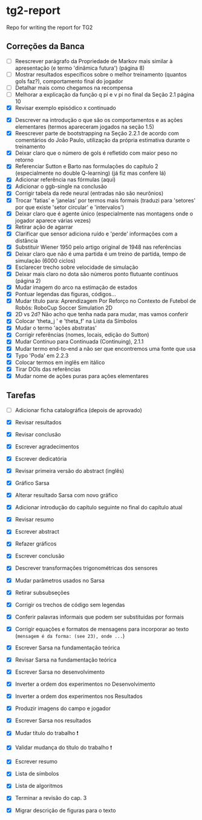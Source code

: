 # tg2-report
Repo for writing the report for TG2 

## Correções da Banca

- [ ] Reescrever parágrafo da Propriedade de Markov mais similar à apresentação (e termo 'dinâmica futura') (página 8)
- [ ] Mostrar resultados específicos sobre o melhor treinamento (quantos gols faz?), comportamento final do jogador
- [ ] Detalhar mais como chegamos na recompensa
- [ ] Melhorar a explicação da função q pi e v pi no final da Seção 2.1 página 10
- [x] Revisar exemplo episódico x continuado
<!-- - [ ] Tradução de Exploração e Aproveitamento (vamos mudar? eu acho muito mais claro que 'busca em largura' e 'busca em profundidade') talvez mudar pra exploração e refinamento. -- acho ok, mas ainda acho pior que aproveitamento, até porque ninguém traduz exploit para refinar, o sentido em inglês é outro, mais próximo de se aproveitar. -->
<!-- - [ ] Mudar * para superscrito? Sutton e Barto usam subscrito. -->
<!-- - [ ] Referenciar a vitória do AlphaGo sobre o campeão mundial de Go (não somente o europeu) **não achei a ref pra isso, talvez deixemos só europeu que tem ref em todo lugar** -->
- [x] Descrever na introdução o que são os comportamentos e as ações elementares (termos apareceram jogados na seção 1.5)
- [x] Reescrever parte de bootstrapping na Seção 2.2.1 de acordo com comentários do João Paulo, utilização da própria estimativa durante o treinamento 
- [x] Deixar claro que o número de gols é refletido com maior peso no retorno
- [x] Referenciar Sutton e Barto nas formulações do capítulo 2 (especialmente no double Q-learning) (já fiz mas confere lá)
- [x] Adicionar referência nas fórmulas (aqui)
- [x] Adicionar o ggb-single na conclusão
- [x] Corrigir tabela da rede neural (entradas não são neurônios)
- [x] Trocar 'fatias' e 'janelas' por termos mais formais (traduzi para 'setores' por que existe 'setor circular' e 'intervalos')
- [x] Deixar claro que é agente único (especialmente nas montagens onde o jogador aparece várias vezes)
- [x] Retirar ação de agarrar
- [x] Clarificar que sensor adiciona ruído e 'perde' informações com a distância
- [x] Substituir Wiener 1950 pelo artigo original de 1948 nas referências
- [x] Deixar claro que não é uma partida é um treino de partida, tempo de simulação (6000 ciclos)
- [x] Esclarecer trecho sobre velocidade de simulação
- [x] Deixar mais claro no dota são números ponto flutuante contínuos (página 2)
- [x] Mudar imagem do arco na estimação de estados
- [x] Pontuar legendas das figuras, códigos...
- [x] Mudar título para: Aprendizagem Por Reforço no Contexto de Futebol de Robôs: RoboCup Soccer Simulation 2D
- [x] 2D vs 2d? Não acho que tenha nada para mudar, mas vamos conferir
- [x] Colocar 'theta_j ' e 'theta_f' na Lista da Símbolos
- [x] Mudar o termo 'ações abstratas'
- [x] Corrigir referências (nomes, locais, edição do Sutton)
- [x] Mudar Contínuo para Continuada (Continuing), 2.1.1
- [x] Mudar termo end-to-end a não ser que encontremos uma fonte que usa
- [x] Typo 'Poda' em 2.2.3
- [x] Colocar termos em inglês em itálico
- [x] Tirar DOIs das referências 
- [x] Mudar nome de ações puras para ações elementares

## Tarefas
- [ ] Adicionar ficha catalográfica (depois de aprovado)
- [x] Revisar resultados
- [x] Revisar conclusão
- [x] Escrever agradecimentos
- [x] Escrever dedicatória
- [x] Revisar primeira versão do abstract (inglês)
- [x] Gráfico Sarsa
- [x] Alterar resultado Sarsa com novo gráfico
- [x] Adicionar introdução do capítulo seguinte no final do capítulo atual
- [x] Revisar resumo
- [x] Escrever abstract
- [x] Refazer gráficos
- [x] Escrever conclusão
- [x] Descrever transformações trigonométricas dos sensores
- [x] Mudar parâmetros usados no Sarsa
- [x] Retirar subsubseções
- [x] Corrigir os trechos de código sem legendas
- [x] Conferir palavras informais que podem ser substituidas por formais
- [x] Corrigir equações e formatos de mensagens para incorporar ao texto (`mensagem é da forma: (see 23), onde ...`)
- [x] Escrever Sarsa na fundamentação teórica
- [x] Revisar Sarsa na fundamentação teórica
- [x] Escrever Sarsa no desenvolvimento
- [x] Inverter a ordem dos experimentos no Desenvolvimento
- [x] Inverter a ordem dos experimentos nos Resultados
- [x] Produzir imagens do campo e jogador
- [x] Escrever Sarsa nos resultados
- [x] Mudar título do trabalho ❗️
- [x] Validar mudança do título do trabalho ❗️
- [x] Escrever resumo
- [x] Lista de símbolos
- [x] Lista de algoritmos
- [x] Terminar a revisão do cap. 3
- [x] Migrar descrição de figuras para o texto

